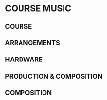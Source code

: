 
# COURSE MUSIC


## COURSE

## ARRANGEMENTS

## HARDWARE

## PRODUCTION & COMPOSITION

## COMPOSITION


